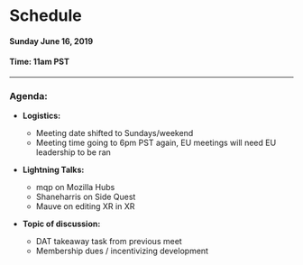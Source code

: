 # Schedule

#### Sunday June 16, 2019
#### **Time:** 11am PST

-------------------------------------------
  

### **Agenda:**
 - **Logistics:**
   - Meeting date shifted to Sundays/weekend
   - Meeting time going to 6pm PST again, EU meetings will need EU leadership to be ran
  
 - **Lightning Talks:**
   - mqp on Mozilla Hubs
   - Shaneharris on Side Quest
   - Mauve on editing XR in XR

 - **Topic of discussion:**
   - DAT takeaway task from previous meet
   - Membership dues / incentivizing development
